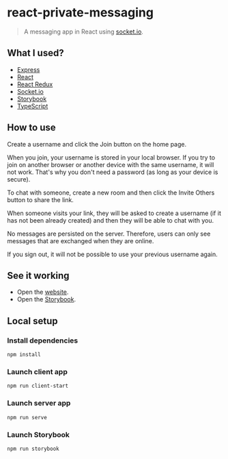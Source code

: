 # react-private-messaging

> A messaging app in React using [socket.io](https://socket.io/).

## What I used?

-   [Express](http://expressjs.com/)
-   [React](https://reactjs.org/)
-   [React Redux](https://react-redux.js.org/)
-   [Socket.io](https://socket.io/)
-   [Storybook](https://storybook.js.org/)
-   [TypeScript](https://www.typescriptlang.org/)

## How to use

Create a username and click the Join button on the home page.

When you join, your username is stored in your local browser. If you try to join on another browser or another device with the same username, it will not work. That's why you don't need a password (as long as your device is secure).

To chat with someone, create a new room and then click the Invite Others button to share the link.

When someone visits your link, they will be asked to create a username (if it has not been already created) and then they will be able to chat with you.

No messages are persisted on the server. Therefore, users can only see messages that are exchanged when they are online.

If you sign out, it will not be possible to use your previous username again.

## See it working

-   Open the [website](https://react-private-messaging-front.vercel.app/).
-   Open the [Storybook](https://607c4a493059ff0021f3ab03-bctzuxaxyq.chromatic.com).

## Local setup

### Install dependencies

```
npm install
```

### Launch client app

```
npm run client-start
```

### Launch server app

```
npm run serve
```

### Launch Storybook

```
npm run storybook
```
